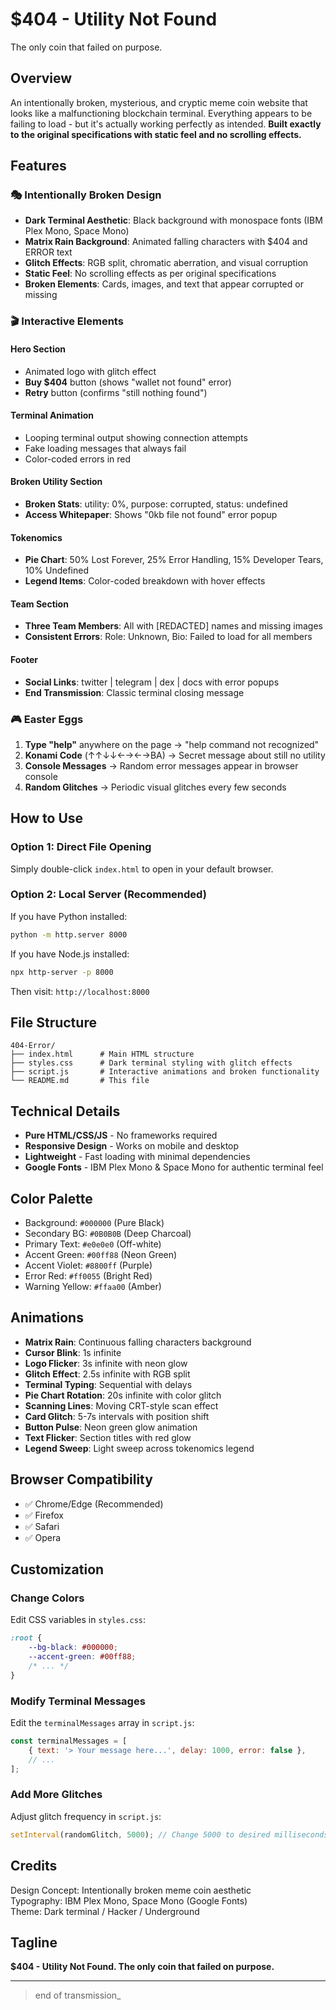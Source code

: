# $404 - Utility Not Found

The only coin that failed on purpose.

## Overview

An intentionally broken, mysterious, and cryptic meme coin website that looks like a malfunctioning blockchain terminal. Everything appears to be failing to load - but it's actually working perfectly as intended. **Built exactly to the original specifications with static feel and no scrolling effects.**

## Features

### 🎭 Intentionally Broken Design
- **Dark Terminal Aesthetic**: Black background with monospace fonts (IBM Plex Mono, Space Mono)
- **Matrix Rain Background**: Animated falling characters with $404 and ERROR text
- **Glitch Effects**: RGB split, chromatic aberration, and visual corruption
- **Static Feel**: No scrolling effects as per original specifications
- **Broken Elements**: Cards, images, and text that appear corrupted or missing

### 🎬 Interactive Elements

#### Hero Section
- Animated logo with glitch effect
- **Buy $404** button (shows "wallet not found" error)
- **Retry** button (confirms "still nothing found")

#### Terminal Animation
- Looping terminal output showing connection attempts
- Fake loading messages that always fail
- Color-coded errors in red

#### Broken Utility Section
- **Broken Stats**: utility: 0%, purpose: corrupted, status: undefined
- **Access Whitepaper**: Shows "0kb file not found" error popup

#### Tokenomics
- **Pie Chart**: 50% Lost Forever, 25% Error Handling, 15% Developer Tears, 10% Undefined
- **Legend Items**: Color-coded breakdown with hover effects

#### Team Section
- **Three Team Members**: All with [REDACTED] names and missing images
- **Consistent Errors**: Role: Unknown, Bio: Failed to load for all members

#### Footer
- **Social Links**: twitter | telegram | dex | docs with error popups
- **End Transmission**: Classic terminal closing message

### 🎮 Easter Eggs

1. **Type "help"** anywhere on the page → "help command not recognized"
2. **Konami Code** (↑↑↓↓←→←→BA) → Secret message about still no utility
3. **Console Messages** → Random error messages appear in browser console
4. **Random Glitches** → Periodic visual glitches every few seconds

## How to Use

### Option 1: Direct File Opening
Simply double-click `index.html` to open in your default browser.

### Option 2: Local Server (Recommended)
If you have Python installed:
```bash
python -m http.server 8000
```

If you have Node.js installed:
```bash
npx http-server -p 8000
```

Then visit: `http://localhost:8000`

## File Structure

```
404-Error/
├── index.html      # Main HTML structure
├── styles.css      # Dark terminal styling with glitch effects
├── script.js       # Interactive animations and broken functionality
└── README.md       # This file
```

## Technical Details

- **Pure HTML/CSS/JS** - No frameworks required
- **Responsive Design** - Works on mobile and desktop
- **Lightweight** - Fast loading with minimal dependencies
- **Google Fonts** - IBM Plex Mono & Space Mono for authentic terminal feel

## Color Palette

- Background: `#000000` (Pure Black)
- Secondary BG: `#0B0B0B` (Deep Charcoal)
- Primary Text: `#e0e0e0` (Off-white)
- Accent Green: `#00ff88` (Neon Green)
- Accent Violet: `#8800ff` (Purple)
- Error Red: `#ff0055` (Bright Red)
- Warning Yellow: `#ffaa00` (Amber)

## Animations

- **Matrix Rain**: Continuous falling characters background
- **Cursor Blink**: 1s infinite
- **Logo Flicker**: 3s infinite with neon glow
- **Glitch Effect**: 2.5s infinite with RGB split
- **Terminal Typing**: Sequential with delays
- **Pie Chart Rotation**: 20s infinite with color glitch
- **Scanning Lines**: Moving CRT-style scan effect
- **Card Glitch**: 5-7s intervals with position shift
- **Button Pulse**: Neon green glow animation
- **Text Flicker**: Section titles with red glow
- **Legend Sweep**: Light sweep across tokenomics legend

## Browser Compatibility

- ✅ Chrome/Edge (Recommended)
- ✅ Firefox
- ✅ Safari
- ✅ Opera

## Customization

### Change Colors
Edit CSS variables in `styles.css`:
```css
:root {
    --bg-black: #000000;
    --accent-green: #00ff88;
    /* ... */
}
```

### Modify Terminal Messages
Edit the `terminalMessages` array in `script.js`:
```javascript
const terminalMessages = [
    { text: '> Your message here...', delay: 1000, error: false },
    // ...
];
```

### Add More Glitches
Adjust glitch frequency in `script.js`:
```javascript
setInterval(randomGlitch, 5000); // Change 5000 to desired milliseconds
```

## Credits

Design Concept: Intentionally broken meme coin aesthetic  
Typography: IBM Plex Mono, Space Mono (Google Fonts)  
Theme: Dark terminal / Hacker / Underground

## Tagline

**$404 - Utility Not Found. The only coin that failed on purpose.**

---

> end of transmission_

